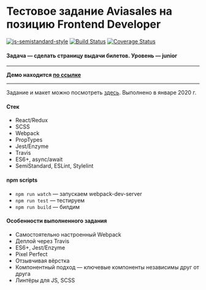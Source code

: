 # Тестовое задание Aviasales на позицию Frontend Developer

[![js-semistandard-style](https://img.shields.io/badge/code%20style-semistandard-brightgreen.svg)](https://github.com/standard/semistandard)
[![Build Status](https://travis-ci.com/vladtaranov/aviasales.svg?branch=master)](https://travis-ci.com/vladtaranov/aviasales)
[![Coverage Status](https://coveralls.io/repos/github/vladtaranov/aviasales/badge.svg?branch=master)](https://coveralls.io/github/vladtaranov/aviasales?branch=master)

#### Задача — сделать страницу выдачи билетов. Уровень — junior

---

**Демо находится [по ссылке](https://vladtaranov.github.io/aviasales/)**

---

Задание и макет можно посмотреть [здесь](https://github.com/KosyanMedia/test-tasks/tree/master/aviasales_frontend).
Выполнено в январе 2020 г.

#### Стек
* React/Redux
* SCSS
* Webpack
* PropTypes
* Jest/Enzyme
* Travis
* ES6+, async/await
* SemiStandard, ESLint, Stylelint

#### npm scripts
* ```npm run watch``` — запускаем webpack-dev-server
* ```npm run test``` — тестируем
* ```npm run build``` — билдим

#### Особенности выполненного задания
* Самостоятельно настроенный Webpack
* Деплой через Travis
* ES6+, Jest/Enzyme
* Pixel Perfect
* Отзывчивая вёрстка
* Компонентный подход — ключевые компоненты независимы друг от друга
* Линтёры для JS, SCSS
